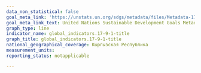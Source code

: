 ```yaml
---
data_non_statistical: false
goal_meta_link: 'https://unstats.un.org/sdgs/metadata/files/Metadata-17-09-01.pdf '
goal_meta_link_text: United Nations Sustainable Development Goals Metadata (PDF 209 KB)
graph_type: line
indicator_name: global_indicators.17-9-1-title
graph_title: global_indicators.17-9-1-title
national_geographical_coverage: Кыргызская Республика
measurement_units: 
reporting_status: notapplicable

---
```

